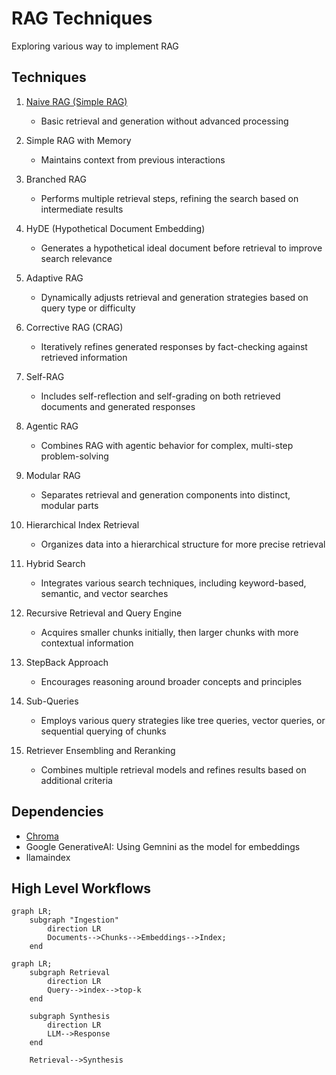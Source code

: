 # RAG Techniques
Exploring various way to implement RAG

## Techniques
1. [Naive RAG (Simple RAG)](./simple_rag.py)
   - Basic retrieval and generation without advanced processing

2. Simple RAG with Memory
   - Maintains context from previous interactions

3. Branched RAG
   - Performs multiple retrieval steps, refining the search based on intermediate results

4. HyDE (Hypothetical Document Embedding)
   - Generates a hypothetical ideal document before retrieval to improve search relevance

5. Adaptive RAG
   - Dynamically adjusts retrieval and generation strategies based on query type or difficulty

6. Corrective RAG (CRAG)
   - Iteratively refines generated responses by fact-checking against retrieved information

7. Self-RAG
   - Includes self-reflection and self-grading on both retrieved documents and generated responses

8. Agentic RAG
   - Combines RAG with agentic behavior for complex, multi-step problem-solving

9. Modular RAG
   - Separates retrieval and generation components into distinct, modular parts

10. Hierarchical Index Retrieval
    - Organizes data into a hierarchical structure for more precise retrieval

11. Hybrid Search
    - Integrates various search techniques, including keyword-based, semantic, and vector searches

12. Recursive Retrieval and Query Engine
    - Acquires smaller chunks initially, then larger chunks with more contextual information

13. StepBack Approach
    - Encourages reasoning around broader concepts and principles

14. Sub-Queries
    - Employs various query strategies like tree queries, vector queries, or sequential querying of chunks

15. Retriever Ensembling and Reranking
    - Combines multiple retrieval models and refines results based on additional criteria

## Dependencies
- [Chroma](https://github.com/chroma-core/chroma)
- Google GenerativeAI: Using Gemnini as the model for embeddings
- llamaindex

## High Level Workflows
```mermaid
graph LR;
    subgraph "Ingestion"
        direction LR
        Documents-->Chunks-->Embeddings-->Index;
    end
```
```mermaid
graph LR;
    subgraph Retrieval
        direction LR
        Query-->index-->top-k
    end
    
    subgraph Synthesis
        direction LR
        LLM-->Response
    end

    Retrieval-->Synthesis
```




